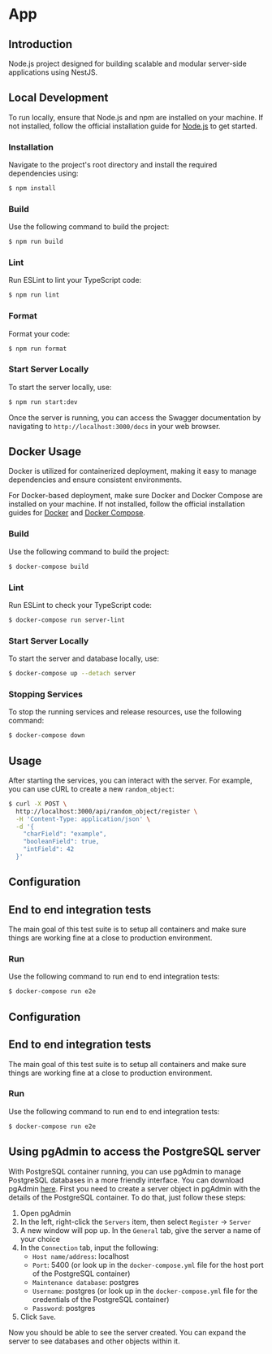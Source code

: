 # App

## Introduction

Node.js project designed for building scalable and modular server-side applications using NestJS.

## Local Development

To run locally, ensure that Node.js and npm are installed on your machine. If not installed, follow the official installation guide for [Node.js](https://nodejs.org/) to get started.

### Installation

Navigate to the project's root directory and install the required dependencies using:

```bash
$ npm install
```

### Build

Use the following command to build the project:

```bash
$ npm run build
```

### Lint

Run ESLint to lint your TypeScript code:

```bash
$ npm run lint
```

### Format

Format your code:

```bash
$ npm run format
```

### Start Server Locally

To start the server locally, use:

```bash
$ npm run start:dev
```

Once the server is running, you can access the Swagger documentation by navigating to `http://localhost:3000/docs` in your web browser.

## Docker Usage

Docker is utilized for containerized deployment, making it easy to manage dependencies and ensure consistent environments.

For Docker-based deployment, make sure Docker and Docker Compose are installed on your machine. If not installed, follow the official installation guides for [Docker](https://docs.docker.com/get-docker/) and [Docker Compose](https://docs.docker.com/compose/install/).

### Build

Use the following command to build the project:

```bash
$ docker-compose build
```

### Lint

Run ESLint to check your TypeScript code:

```bash
$ docker-compose run server-lint
```

### Start Server Locally

To start the server and database locally, use:

```bash
$ docker-compose up --detach server
```

### Stopping Services

To stop the running services and release resources, use the following command:

```bash
$ docker-compose down
```

## Usage

After starting the services, you can interact with the server. For example, you can use cURL to create a new `random_object`:

```bash
$ curl -X POST \
  http://localhost:3000/api/random_object/register \
  -H 'Content-Type: application/json' \
  -d '{
    "charField": "example",
    "booleanField": true,
    "intField": 42
  }'
```

## Configuration 

<!-- TODO -->

## End to end integration tests

The main goal of this test suite is to setup all containers and make sure things are working fine at a close to production environment.

### Run

Use the following command to run end to end integration tests:

```bash
$ docker-compose run e2e
```

## Configuration 

<!-- TODO -->

## End to end integration tests

The main goal of this test suite is to setup all containers and make sure things are working fine at a close to production environment.

### Run

Use the following command to run end to end integration tests:

```bash
$ docker-compose run e2e
```

## Using pgAdmin to access the PostgreSQL server

With PostgreSQL container running, you can use pgAdmin to manage PostgreSQL databases in a more friendly interface. You can download pgAdmin [here](https://www.pgadmin.org/download/). First you need to create a server object in pgAdmin with the details of the PostgreSQL container. To do that, just follow these steps:

  1. Open pgAdmin
  2. In the left, right-click the `Servers` item, then select `Register` -> `Server`
  3. A new window will pop up. In the `General` tab, give the server a name of your choice
  4. In the `Connection` tab, input the following:
      * `Host name/address`: localhost
      * `Port`: 5400 (or look up in the `docker-compose.yml` file for the host port of the PostgreSQL container)
      * `Maintenance database`: postgres
      * `Username`: postgres (or look up in the `docker-compose.yml` file for the credentials of the PostgreSQL container)
      * `Password`: postgres
  5. Click `Save`.

Now you should be able to see the server created. You can expand the server to see databases and other objects within it.